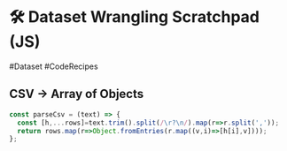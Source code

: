 # 🛠 Dataset Wrangling Scratchpad (JS)
#Dataset #CodeRecipes

## CSV → Array of Objects
```javascript
const parseCsv = (text) => {
  const [h,...rows]=text.trim().split(/\r?\n/).map(r=>r.split(','));
  return rows.map(r=>Object.fromEntries(r.map((v,i)=>[h[i],v])));
};
```
